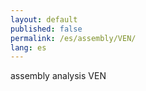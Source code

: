 ```yaml
---
layout: default
published: false
permalink: /es/assembly/VEN/
lang: es
---
```


assembly analysis VEN
